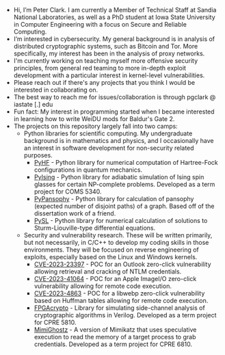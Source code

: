 - Hi, I’m Peter Clark. I am currently a Member of Technical Staff at Sandia National Laboratories, as well as a PhD student at Iowa State University in Computer Engineering with a focus on Secure and Reliable Computing.
- I’m interested in cybersecurity. My general background is in analysis of distributed cryptographic systems, such as Bitcoin and Tor. More specifically, my interest has been in the analysis of proxy networks. 
- I'm currently working on teaching myself more offensive security principles, from general red teaming to more in-depth exploit development with a particular interest in kernel-level vulnerabilities.
- Please reach out if there's any projects that you think I would be interested in collaborating on.
- The best way to reach me for issues/collaboration is through pgclark @ iastate [.] edu
- Fun fact: My interest in programming started when I became interested in learning how to write WeiDU mods for Baldur's Gate 2.
- The projects on this repository largely fall into two camps:
  - Python libraries for scientific computing. My undergraduate background is in mathematics and physics, and I occasionally have an interest in software development for non-security related purposes.
    - [PyHF](https://github.com/sarsaeroth/PyHF) - Python library for numerical computation of Hartree-Fock configurations in quantum mechanics.
    - [PyIsing](https://github.com/sarsaeroth/PyIsing) - Python library for adiabatic simulation of Ising spin glasses for certain NP-complete problems. Developed as a term project for COMS 5340.
    - [PyPansophy](https://github.com/sarsaeroth/PyPansophy) - Python library for calculation of pansophy (expected number of disjoint paths) of a graph. Based off of the dissertation work of a friend.
    - [PySL](https://github.com/sarsaeroth/PySL) - Python library for numerical calculation of solutions to Sturm-Liouville-type differential equations.
  - Security and vulnerability research. These will be written primarily, but not necessarily, in C/C++ to develop my coding skills in those environments. They will be focused on reverse engineering of exploits, especially based on the Linux and Windows kernels.
    - [CVE-2023-23397](https://github.com/sarsaeroth/CVE-2023-23397-POC) - POC for an Outlook zero-click vulnerability allowing retrieval and cracking of NTLM credentials.
    - [CVE-2023-41064](https://github.com/sarsaeroth/CVE-2023-41064-POC) - POC for an Apple ImageI/O zero-click vulnerability allowing for remote code execution.
    - [CVE-2023-4863](https://github.com/sarsaeroth/CVE-2023-4863-POC) - POC for a libwebp zero-click vulnerability based on Huffman tables allowing for remote code execution.
    - [FPGAcrypto](https://github.com/sarsaeroth/FPGAcrypto) - Library for simulating side-channel analysis of cryptographic algorithms in Verilog. Developed as a term project for CPRE 5810.
    - [MimiGhostz](https://github.com/sarsaeroth/MimiGhostz) - A version of Mimikatz that uses speculative execution to read the memory of a target process to grab credentials. Developed as a term project for CPRE 6810.

<!---
sarsaeroth/sarsaeroth is a ✨ special ✨ repository because its `README.md` (this file) appears on your GitHub profile.
You can click the Preview link to take a look at your changes.
--->
